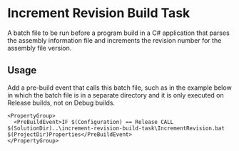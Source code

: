 # Increment Revision Build Task

A batch file to be run before a program build in a C# application that parses the assembly information file and increments the revision number for the assembly file version.

## Usage

Add a pre-build event that calls this batch file, such as in the example below in which the batch file is in a separate directory and it is only executed on Release builds, not on Debug builds.

    <PropertyGroup>
      <PreBuildEvent>IF $(Configuration) == Release CALL $(SolutionDir)..\increment-revision-build-task\IncrementRevision.bat $(ProjectDir)Properties</PreBuildEvent>
    </PropertyGroup>